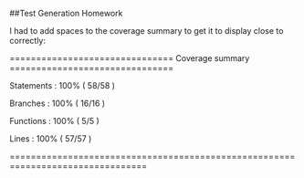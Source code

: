 ##Test Generation Homework

I had to add spaces to the coverage summary to get it to display close to correctly:

=============================== Coverage summary ===============================

Statements   : 100% ( 58/58 )

Branches     : 100% ( 16/16 )

Functions    : 100% ( 5/5 )

Lines        : 100% ( 57/57 )

================================================================================

